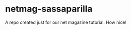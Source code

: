 netmag-sassaparilla
===================

A repo created just for our net magazine tutorial. How nice!

